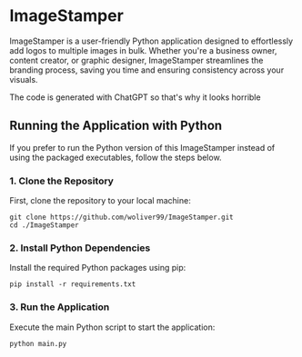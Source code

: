 # ImageStamper

ImageStamper is a user-friendly Python application designed to effortlessly add logos to multiple images in bulk. Whether you're a business owner, content creator, or graphic designer, ImageStamper streamlines the branding process, saving you time and ensuring consistency across your visuals.

The code is generated with ChatGPT so that's why it looks horrible

## Running the Application with Python

If you prefer to run the Python version of this ImageStamper instead of using the packaged executables, follow the steps below.
### 1. Clone the Repository

First, clone the repository to your local machine:

```
git clone https://github.com/woliver99/ImageStamper.git
cd ./ImageStamper
```

### 2. Install Python Dependencies

Install the required Python packages using pip:

```
pip install -r requirements.txt
```

### 3. Run the Application

Execute the main Python script to start the application:

```
python main.py
```
